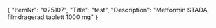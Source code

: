 {
  "ItemNr": "025107",
  "Title": "test",
  "Description": "Metformin STADA, filmdragerad tablett 1000 mg"
}